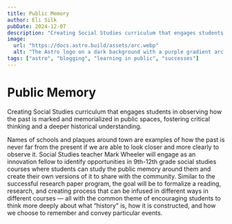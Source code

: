 ```yaml
---
title: Public Memory
author: Eli Silk
pubDate: 2024-12-07
description: "Creating Social Studies curriculum that engages students in observing how the past is marked and memorialized in public spaces, fostering critical thinking and a deeper historical understanding."
image:
  url: "https://docs.astro.build/assets/arc.webp"
  alt: "The Astro logo on a dark background with a purple gradient arc."
tags: ["astro", "blogging", "learning in public", "successes"]
---
```


# Public Memory

Creating Social Studies curriculum that engages students in observing how the past is marked and memorialized in public spaces, fostering critical thinking and a deeper historical understanding.

Names of schools and plaques around town are examples of how the past is never far from the present if we are able to look closer and more clearly to observe it. Social Studies teacher Mark Wheeler will engage as an innovation fellow to identify opportunities in 9th-12th grade social studies courses where students can study the public memory around them and create their own versions of it to share with the community. Similar to the successful research paper program, the goal will be to formalize a reading, research, and creating process that can be infused in different ways in different courses — all with the common theme of encouraging students to think more deeply about what “history” is, how it is constructed, and how we choose to remember and convey particular events.
